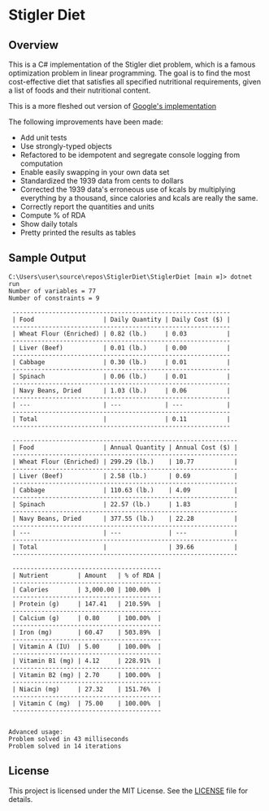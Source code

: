 # Stigler Diet

## Overview

This is a C# implementation of the Stigler diet problem, which is a famous optimization problem in linear programming. The goal is to find the most cost-effective diet that satisfies all specified nutritional requirements, given a list of foods and their nutritional content.

This is a more fleshed out version of [Google's implementation](https://developers.google.com/optimization/lp/stigler_diet#c_1)

The following improvements have been made:

- Add unit tests
- Use strongly-typed objects
- Refactored to be idempotent and segregate console logging from computation
- Enable easily swapping in your own data set
- Standardized the 1939 data from cents to dollars
- Corrected the 1939 data's erroneous use of kcals by multiplying everything by a thousand, since calories and kcals are really the same.
- Correctly report the quantities and units
- Compute % of RDA
- Show daily totals
- Pretty printed the results as tables

## Sample Output

```console
C:\Users\user\source\repos\StiglerDiet\StiglerDiet [main ≡]> dotnet run 
Number of variables = 77
Number of constraints = 9

 ------------------------------------------------------------ 
 | Food                   | Daily Quantity | Daily Cost ($) |
 ------------------------------------------------------------ 
 | Wheat Flour (Enriched) | 0.82 (lb.)     | 0.03           |
 ------------------------------------------------------------ 
 | Liver (Beef)           | 0.01 (lb.)     | 0.00           |
 ------------------------------------------------------------ 
 | Cabbage                | 0.30 (lb.)     | 0.01           |
 ------------------------------------------------------------ 
 | Spinach                | 0.06 (lb.)     | 0.01           |
 ------------------------------------------------------------
 | Navy Beans, Dried      | 1.03 (lb.)     | 0.06           |
 ------------------------------------------------------------
 | ---                    | ---            | ---            |
 ------------------------------------------------------------
 | Total                  |                | 0.11           |
 ------------------------------------------------------------

 --------------------------------------------------------------
 | Food                   | Annual Quantity | Annual Cost ($) |
 --------------------------------------------------------------
 | Wheat Flour (Enriched) | 299.29 (lb.)    | 10.77           |
 --------------------------------------------------------------
 | Liver (Beef)           | 2.58 (lb.)      | 0.69            |
 --------------------------------------------------------------
 | Cabbage                | 110.63 (lb.)    | 4.09            |
 --------------------------------------------------------------
 | Spinach                | 22.57 (lb.)     | 1.83            |
 --------------------------------------------------------------
 | Navy Beans, Dried      | 377.55 (lb.)    | 22.28           |
 --------------------------------------------------------------
 | ---                    | ---             | ---             |
 --------------------------------------------------------------
 | Total                  |                 | 39.66           |
 --------------------------------------------------------------

 -----------------------------------------
 | Nutrient        | Amount   | % of RDA |
 -----------------------------------------
 | Calories        | 3,000.00 | 100.00%  |
 -----------------------------------------
 | Protein (g)     | 147.41   | 210.59%  |
 -----------------------------------------
 | Calcium (g)     | 0.80     | 100.00%  |
 -----------------------------------------
 | Iron (mg)       | 60.47    | 503.89%  |
 -----------------------------------------
 | Vitamin A (IU)  | 5.00     | 100.00%  |
 -----------------------------------------
 | Vitamin B1 (mg) | 4.12     | 228.91%  |
 -----------------------------------------
 | Vitamin B2 (mg) | 2.70     | 100.00%  |
 -----------------------------------------
 | Niacin (mg)     | 27.32    | 151.76%  |
 -----------------------------------------
 | Vitamin C (mg)  | 75.00    | 100.00%  |
 -----------------------------------------


Advanced usage:
Problem solved in 43 milliseconds
Problem solved in 14 iterations
```

## License

This project is licensed under the MIT License. See the [LICENSE](LICENSE) file for details.
